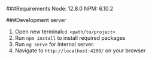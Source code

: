 ###Requirements
    Node: 12.8.0
    NPM: 6.10.2

###Development server

1.  Open new terminal`cd <path/to/project>`
2.  Run `npm install` to install required packages
3.  Run `ng serve` for internal server. 
4.  Navigate to `http://localhost:4200/` on your browser
